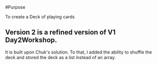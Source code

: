 #Purpose

To create a Deck of playing cards

## Version 2 is a refined version of V1 Day2Workshop. 

It is built upon Chuk's solution. To that, I added the ability to shuffle the deck and stored the deck as a list instead of an array.